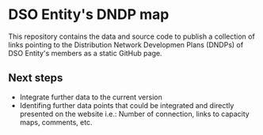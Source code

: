 # DSO Entity's DNDP map
This repository contains the data and source code to publish a collection of links pointing to the Distribution Network Developmen Plans (DNDPs) of DSO Entity's members as a static GitHub page. 

## Next steps

- Integrate further data to the current version
- Identifing further data points that could be integrated and directly presented on the website i.e.: Number of connection, links to capacity maps, comments, etc. 